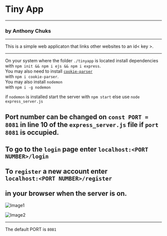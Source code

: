 # Tiny App 
---
### by Anthony Chuks
---
This is a simple web applicaton that links other websites to an id< key >.

---
On your system where the folder `./tinyapp` is located install dependencies with ```npm init && npm i ejs && npm i express```.</br>
You may also need to install [`cookie-parser`](https://github.com/expressjs/cookie-parser) </br> with ```npm i cookie-parser```.</br>
You may also install `nodemon` </br> with ```npm i -g nodemon```

if `nodemon` is installed start the server with ```npm start```
else use ```node express_server.js```

Port number can be changed on ```const PORT = 8081``` in line 10 of the ```express_server.js``` file if `port 8081` is occupied.
---
To go to the `login` page enter
```localhost:<PORT NUMBER>/login```</br><br>
To `register` a new account enter<br>
```localhost:<PORT NUMBER>/register```
</br><br>
in your browser when the server is on.
---
![Image1](./tinyapp.png)

![Image2](./tinyapp2.png)


---
The default PORT is `8081`

